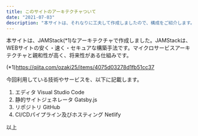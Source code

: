 ```yaml
---
title: このサイトのアーキテクチャついて
date: "2021-07-03"
description: "本サイトは、それなりに工夫して作成しましたので、構成をご紹介します。"
---
```


本サイトは、JAMStack(*1)なアーキテクチャで作成しました。JAMStackは、WEBサイトの安く・速く・セキュアな構築手法です。マイクロサービスアーキテクチャと親和性が高く、将来性がある仕組みです。

(*1)https://qiita.com/ozaki25/items/4075d03278d1fb51cc37


今回利用している技術やサービスを、以下に記載します。

1. エディタ
   Visual Studio Code
2. 静的サイトジェネレータ
   Gatsby.js
3. リポジトリ
   GitHub
4. CI/CDパイプライン及びホスティング
   Netlify 

以上